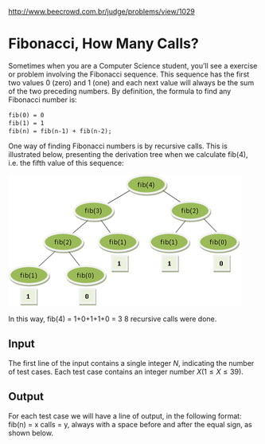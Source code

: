 http://www.beecrowd.com.br/judge/problems/view/1029

# Fibonacci, How Many Calls?

Sometimes when you are a Computer Science student, you’ll see a
exercise or problem involving the Fibonacci sequence. This sequence
has the first two values 0 (zero) and 1 (one) and each next value
will always be the sum of the two preceding numbers. By definition,
the formula to find any Fibonacci number is:

```
fib(0) = 0
fib(1) = 1
fib(n) = fib(n-1) + fib(n-2);
```

One way of finding Fibonacci numbers is by recursive calls. This is
illustrated below, presenting the derivation tree when we calculate
fib(4), i.e. the fifth value of this sequence:

![](imgs/UOJ_1029.png)

In this way,
fib(4) = 1+0+1+1+0 = 3
8 recursive calls were done.

## Input

The first line of the input contains a single integer $N$, indicating the
number of test cases. Each test case contains an integer number $X
(1 \leq X \leq 39)$.

## Output

For each test case we will have a line of output, in the following format:
fib(n) = x calls = y, always with a space before and after the equal sign,
as shown below.
